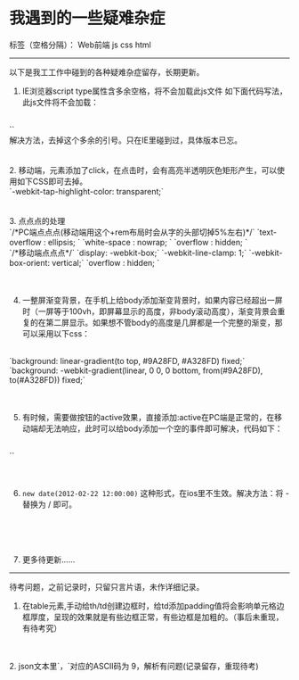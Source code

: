 # 我遇到的一些疑难杂症

标签（空格分隔）： Web前端 js css html

---

以下是我工工作中碰到的各种疑难杂症留存，长期更新。



1. IE浏览器script type属性含多余空格，将不会加载此js文件
如下面代码写法，此js文件将不会加载：
<br>
`<script type="text/javascript " src="../js/jquery-ui.min.js"></script>`

<br>
解决方法，去掉这个多余的引号。只在IE里碰到过，具体版本已忘。
</br>
</br>
</br>
2. 移动端，元素添加了click，在点击时，会有高亮半透明灰色矩形产生，可以使用如下CSS即可去掉。
<br>
    `-webkit-tap-highlight-color: transparent;`
</br>
</br>
</br>
3. 点点点的处理
<br>
`/*PC端点点点(移动端用这个+rem布局时会从字的头部切掉5%左右)*/`
`text-overflow : ellipsis; `
`white-space : nowrap; `
`overflow : hidden; `
<br>
`/*移动端点点点*/`
`display: -webkit-box;`
`-webkit-line-clamp: 1;`
`-webkit-box-orient: vertical;`
`overflow : hidden; `
</br>
</br>
</br>

4. 一整屏渐变背景，在手机上给body添加渐变背景时，如果内容已经超出一屏时（一屏等于100vh，即屏幕显示的高度，非body滚动高度），渐变背景会重复的在第二屏显示。如果想不管body的高度是几屏都是一个完整的渐变，那可以采用以下css：
<br>
`background: linear-gradient(to top, #9A28FD, #A328FD) fixed;`
`background: -webkit-gradient(linear, 0 0, 0 bottom, from(#9A28FD), to(#A328FD)) fixed;`
</br>
</br>
</br>

5. 有时候，需要做按钮的active效果，直接添加:active在PC端是正常的，在移动端却无法响应，此时可以给body添加一个空的事件即可解决，代码如下：
<br>
`<body ontouchstart="">`
</br>
</br>
</br>

6. `new date(2012-02-22 12:00:00)` 这种形式，在ios里不生效。解决方法：将 - 替换为 / 即可。
</br>
</br>
</br>

7. 更多待更新……

----------
待考问题，之前记录时，只留只言片语，未作详细记录。

1. 在table元素,手动给th/td创建边框时，给td添加padding值将会影响单元格边框厚度，呈现的效果就是有些边框正常，有些边框是加粗的。（事后未重现，有待考究）
</br>
</br>
2. json文本里`，`对应的ASCII码为 9，解析有问题(记录留存，重现待考)
